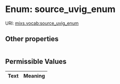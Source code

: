 
# Enum: source_uvig_enum




URI: [mixs.vocab:source_uvig_enum](https://w3id.org/mixs/vocab/source_uvig_enum)


## Other properties

|  |  |  |
| --- | --- | --- |

## Permissible Values

| Text | Meaning |
| :--- | --------: |

